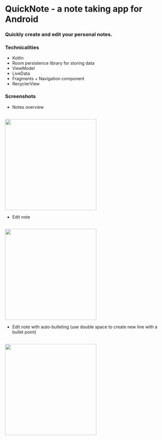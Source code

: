 # QuickNote - a note taking app for Android
### Quickly create and edit your personal notes. 
### Technicalities
* Kotlin
* Room persistence library for storing data
* ViewModel
* LiveData
* Fragments + Navigation component
* RecyclerView 

### Screenshots
* Notes overview <br><br>
<img src="https://i.imgur.com/Q228ELd.png" height="300px">

* Edit note <br><br>
<img src="https://i.imgur.com/yQfJzs2.png" height="300px">

* Edit note with auto-bulleting (use double space to create new line with a bullet point) <br><br>
<img src="https://i.imgur.com/ZzJdjs5.png" height="300px">